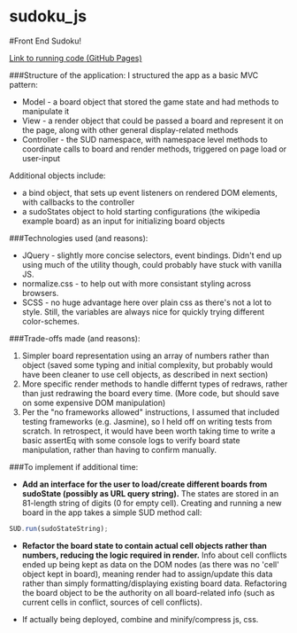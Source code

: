 sudoku_js
=========
#Front End Sudoku!

[Link to running code (GitHub Pages)](http://mbech.github.io/sudoku_js/)

###Structure of the application:
I structured the app as a basic MVC pattern:

* Model - a board object that stored the game state and had methods to manipulate it
* View - a render object that could be passed a board and represent it on the page, along with other general display-related methods
* Controller - the SUD namespace, with namespace level methods to coordinate calls to board and render methods, triggered on page load or user-input

Additional objects include:

* a bind object, that sets up event listeners on rendered DOM elements, with callbacks to the controller
* a sudoStates object to hold starting configurations (the wikipedia example board) as an input for initializing board objects

 
###Technologies used (and reasons):
* JQuery - slightly more concise selectors, event bindings.  Didn't end up using much of the utility though, could probably have stuck with vanilla JS.
* normalize.css - to help out with more consistant styling across browsers.
* SCSS - no huge advantage here over plain css as there's not a lot to style.  Still, the variables are always nice for quickly trying different color-schemes.

###Trade-offs made (and reasons):
1. Simpler board representation using an array of numbers rather than object (saved some typing and initial complexity, but probably would have been cleaner to use cell objects, as described in next section)
2. More specific render methods to handle differnt types of redraws, rather than just redrawing the board every time.  (More code, but should save on some expensive DOM manipulation)
3. Per the "no frameworks allowed" instructions, I assumed that included testing frameworks (e.g. Jasmine), so I held off on writing tests from scratch.  In retrospect, it would have been worth taking time to write a basic assertEq with some console logs to verify board state manipulation, rather than having to confirm manually.

###To implement if additional time:
* **Add an interface for the user to load/create different boards from sudoState (possibly as URL query string).** The states are stored in an 81-length string of digits (0 for empty cell).  Creating and running a new board in the app takes a simple SUD method call:

```js
SUD.run(sudoStateString);
```

*  **Refactor the board state to contain actual cell objects rather than numbers, reducing the logic required in render.**  Info about cell conflicts ended up being kept as data on the DOM nodes (as there was no 'cell' object kept in board), meaning render had to assign/update this data rather than simply formatting/displaying existing board data. Refactoring the board object to be the authority on all board-related info (such as current cells in conflict, sources of cell conflicts).

*  If actually being deployed, combine and minify/compress js, css.
